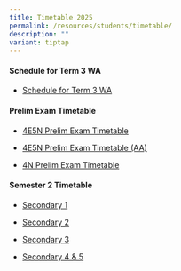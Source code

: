 ```yaml
---
title: Timetable 2025
permalink: /resources/students/timetable/
description: ""
variant: tiptap
---
```

<h4><strong>Schedule for Term 3 WA</strong></h4>
<ul data-tight="true" class="tight">
<li>
<p><a href="/files/Timetable/2025Term3WA4.pdf" rel="noopener nofollow" target="_blank">Schedule for Term 3 WA</a>
</p>
</li>
</ul>
<h4><strong>Prelim Exam Timetable</strong></h4>
<ul data-tight="true" class="tight">
<li>
<p><a href="/files/Timetable/OLevelPExamTT.pdf" rel="noopener nofollow" target="_blank">4E5N Prelim Exam Timetable</a>
</p>
</li>
<li>
<p><a href="/files/Timetable/OLevelPExamTTAA.pdf" rel="noopener nofollow" target="_blank">4E5N Prelim Exam Timetable (AA)</a>
</p>
</li>
<li>
<p><a href="/files/Timetable/4NPrelimsg.pdf" rel="noopener nofollow" target="_blank">4N Prelim Exam Timetable</a>
</p>
</li>
</ul>
<h4><strong>Semester 2 Timetable</strong></h4>
<ul data-tight="true" class="tight">
<li>
<p><a href="/files/Timetable/S2S1Timetable.pdf" rel="noopener nofollow" target="_blank">Secondary 1</a>
</p>
</li>
<li>
<p><a href="/files/Timetable/S2S2Timetable.pdf" rel="noopener nofollow" target="_blank">Secondary 2</a>
</p>
</li>
<li>
<p><a href="/files/Timetable/S2S3Timetable.pdf" rel="noopener nofollow" target="_blank">Secondary 3</a>
</p>
</li>
<li>
<p><a href="/files/Timetable/S2S45Timetable.pdf" rel="noopener nofollow" target="_blank">Secondary 4 &amp; 5</a>
</p>
<h4></h4>
</li>
</ul>
<p></p>